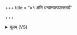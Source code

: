 +++
title = "०१ अति धन्वान्यत्यपस्ततर्द"

+++
<details><summary>मूलम् (VS)</summary>

अति॒ धन्वा॒न्यत्य॒पस्त॑तर्द श्ये॒नो नृ॒चक्षा॑ अवसानद॒र्शः। तर॒न्विश्वा॒न्यव॑रा॒ रजां॒सीन्द्रे॑ण॒ सख्या॑ शि॒व आ ज॑गम्यात् ॥
</details>
